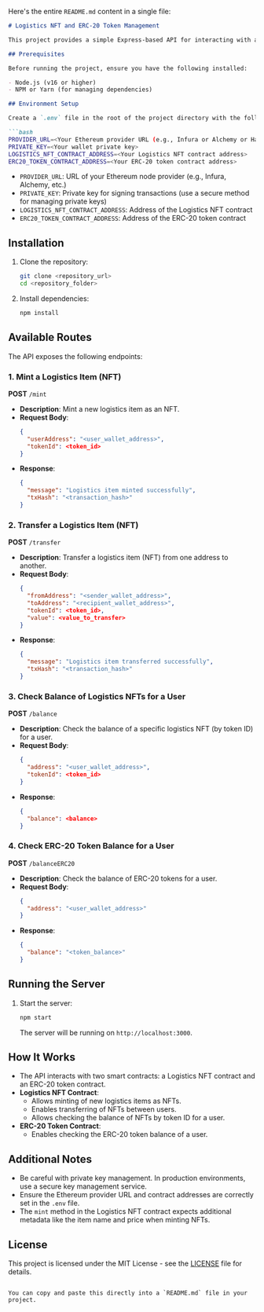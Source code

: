 Here's the entire `README.md` content in a single file:

```markdown
# Logistics NFT and ERC-20 Token Management

This project provides a simple Express-based API for interacting with a Logistics Non-Fungible Token (NFT) and an ERC-20 token contract using the Ethers.js library. The API allows minting, transferring, and checking the balance of Logistics NFTs and ERC-20 tokens on the Ethereum blockchain.

## Prerequisites

Before running the project, ensure you have the following installed:

- Node.js (v16 or higher)
- NPM or Yarn (for managing dependencies)

## Environment Setup

Create a `.env` file in the root of the project directory with the following variables:

```bash
PROVIDER_URL=<Your Ethereum provider URL (e.g., Infura or Alchemy or Hardhat)>
PRIVATE_KEY=<Your wallet private key>
LOGISTICS_NFT_CONTRACT_ADDRESS=<Your Logistics NFT contract address>
ERC20_TOKEN_CONTRACT_ADDRESS=<Your ERC-20 token contract address>
```

- `PROVIDER_URL`: URL of your Ethereum node provider (e.g., Infura, Alchemy, etc.)
- `PRIVATE_KEY`: Private key for signing transactions (use a secure method for managing private keys)
- `LOGISTICS_NFT_CONTRACT_ADDRESS`: Address of the Logistics NFT contract
- `ERC20_TOKEN_CONTRACT_ADDRESS`: Address of the ERC-20 token contract

## Installation

1. Clone the repository:
   ```bash
   git clone <repository_url>
   cd <repository_folder>
   ```

2. Install dependencies:
   ```bash
   npm install
   ```

## Available Routes

The API exposes the following endpoints:

### 1. Mint a Logistics Item (NFT)

**POST** `/mint`

- **Description**: Mint a new logistics item as an NFT.
- **Request Body**:
  ```json
  {
    "userAddress": "<user_wallet_address>",
    "tokenId": <token_id>
  }
  ```
- **Response**:
  ```json
  {
    "message": "Logistics item minted successfully",
    "txHash": "<transaction_hash>"
  }
  ```
  
### 2. Transfer a Logistics Item (NFT)

**POST** `/transfer`

- **Description**: Transfer a logistics item (NFT) from one address to another.
- **Request Body**:
  ```json
  {
    "fromAddress": "<sender_wallet_address>",
    "toAddress": "<recipient_wallet_address>",
    "tokenId": <token_id>,
    "value": <value_to_transfer>
  }
  ```
- **Response**:
  ```json
  {
    "message": "Logistics item transferred successfully",
    "txHash": "<transaction_hash>"
  }
  ```

### 3. Check Balance of Logistics NFTs for a User

**POST** `/balance`

- **Description**: Check the balance of a specific logistics NFT (by token ID) for a user.
- **Request Body**:
  ```json
  {
    "address": "<user_wallet_address>",
    "tokenId": <token_id>
  }
  ```
- **Response**:
  ```json
  {
    "balance": <balance>
  }
  ```

### 4. Check ERC-20 Token Balance for a User

**POST** `/balanceERC20`

- **Description**: Check the balance of ERC-20 tokens for a user.
- **Request Body**:
  ```json
  {
    "address": "<user_wallet_address>"
  }
  ```
- **Response**:
  ```json
  {
    "balance": "<token_balance>"
  }
  ```

## Running the Server

1. Start the server:
   ```bash
   npm start
   ```

   The server will be running on `http://localhost:3000`.

## How It Works

- The API interacts with two smart contracts: a Logistics NFT contract and an ERC-20 token contract.
- **Logistics NFT Contract**:
  - Allows minting of new logistics items as NFTs.
  - Enables transferring of NFTs between users.
  - Allows checking the balance of NFTs by token ID for a user.
- **ERC-20 Token Contract**:
  - Enables checking the ERC-20 token balance of a user.

## Additional Notes

- Be careful with private key management. In production environments, use a secure key management service.
- Ensure the Ethereum provider URL and contract addresses are correctly set in the `.env` file.
- The `mint` method in the Logistics NFT contract expects additional metadata like the item name and price when minting NFTs.

## License

This project is licensed under the MIT License - see the [LICENSE](LICENSE) file for details.
```

You can copy and paste this directly into a `README.md` file in your project.